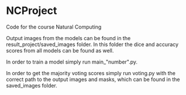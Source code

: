 # NCProject
Code for the course Natural Computing

Output images from the models can be found in the result_project/saved_images folder. In this folder the dice and accuracy scores from all models can be found as well.

In order to train a model simply run main_"number".py. 

In order to get the majority voting scores simply run voting.py with the correct path to the output images and masks, which can be found in the saved_images folder. 
